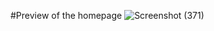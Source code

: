 #Preview of the homepage 
![Screenshot (371)](https://github.com/user-attachments/assets/9f0565c2-de86-43cc-87aa-08136e874fb5)
